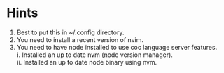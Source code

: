 # Hints 

1. Best to put this in ~/.config directory.
2. You need to install a recent version of nvim.
3. You need to have node installed to use coc language server features. \
    i. Installed an up to date nvm (node version manager). \
    ii. Installed an up to date node binary using nvm.

